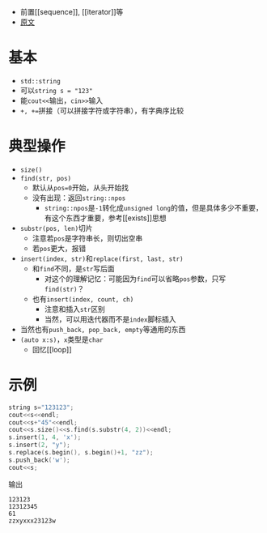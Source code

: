 - 前置[[sequence]], [[iterator]]等
- [原文](https://oiwiki.org/lang/csl/string/)
# 基本
- `std::string`
- 可以`string s = "123"`
- 能`cout<<`输出，`cin>>`输入
- `+, +=`拼接（可以拼接字符或字符串），有字典序比较
# 典型操作
- `size()`
- `find(str, pos)`
  - 默认从`pos=0`开始，从头开始找
  - 没有出现：返回`string::npos`
    - `string::npos`是`-1`转化成`unsigned long`的值，但是具体多少不重要，有这个东西才重要，参考[[exists]]思想
- `substr(pos, len)`切片
  - 注意若`pos`是字符串长，则切出空串
  - 若`pos`更大，报错
- `insert(index, str)`和`replace(first, last, str)`
  - 和`find`不同，是`str`写后面
    - 对这个的理解记忆：可能因为`find`可以省略`pos`参数，只写`find(str)`？
  - 也有`insert(index, count, ch)`
    - 注意和插入`str`区别
    - 当然，可以用迭代器而不是`index`脚标插入
- 当然也有`push_back, pop_back, empty`等通用的东西
- `(auto x:s)`，`x`类型是`char`
  - 回忆[[loop]]
# 示例
```cpp
string s="123123";
cout<<s<<endl;
cout<<s+"45"<<endl;
cout<<s.size()<<s.find(s.substr(4, 2))<<endl;
s.insert(1, 4, 'x');
s.insert(2, "y");
s.replace(s.begin(), s.begin()+1, "zz");
s.push_back('w');
cout<<s;
```
输出
```text
123123
12312345
61
zzxyxxx23123w
```